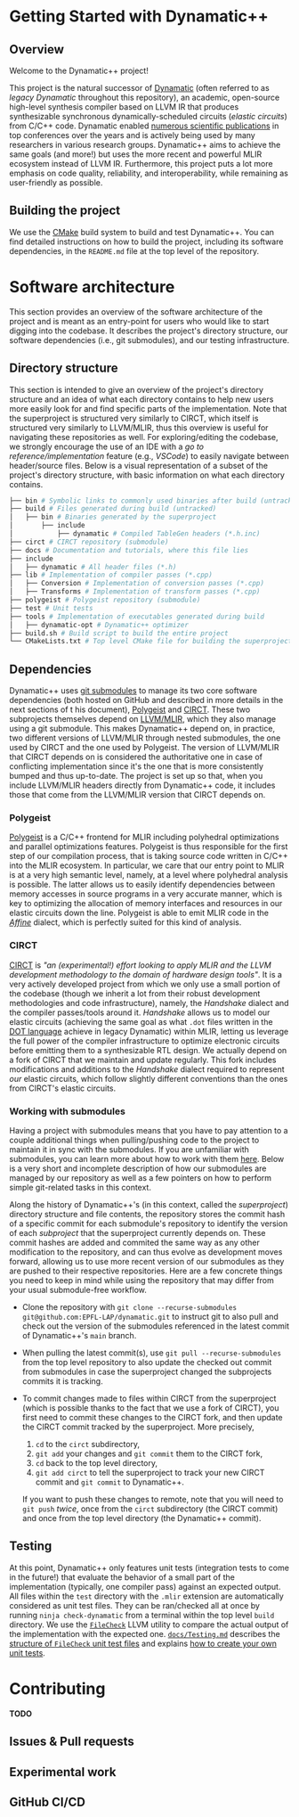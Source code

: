# Getting Started with Dynamatic++

## Overview

Welcome to the Dynamatic++ project!

This project is the natural successor of [Dynamatic](https://github.com/lana555/dynamatic) (often referred to as *legacy Dynamatic* throughout this repository), an academic, open-source high-level synthesis compiler based on LLVM IR that produces synthesizable synchronous dynamically-scheduled circuits (*elastic circuits*) from C/C++ code. Dynamatic enabled [numerous scientific publications](https://dynamatic.epfl.ch/) in top conferences over the years and is actively being used by many researchers in various research groups. Dynamatic++ aims to achieve the same goals (and more!) but uses the more recent and powerful MLIR ecosystem instead of LLVM IR. Furthermore, this project puts a lot more emphasis on code quality, reliability, and interoperability, while remaining as user-friendly as possible.

## Building the project

We use the [CMake](https://cmake.org/) build system to build and test Dynamatic++. You can find detailed instructions on how to build the project, including its software dependencies, in the `README.md` file at the top level of the repository.

# Software architecture

This section provides an overview of the software architecture of the project and is meant as an entry-point for users who would like to start digging into the codebase. It describes the project's directory structure, our software dependencies (i.e., git submodules), and our testing infrastructure.

## Directory structure

This section is intended to give an overview of the project's directory structure and an idea of what each directory contains to help new users more easily look for and find specific parts of the implementation. Note that the superproject is structured very similarly to CIRCT, which itself is structured very similarly to LLVM/MLIR, thus this overview is useful for navigating these repositories as well. For exploring/editing the codebase, we strongly encourage the use of an IDE with a *go to reference/implementation* feature (e.g., *VSCode*) to easily navigate between header/source files. Below is a visual representation of a subset of the project's directory structure, with basic information on what each directory contains.

```sh
├── bin # Symbolic links to commonly used binaries after build (untracked)
├── build # Files generated during build (untracked)
│   ├── bin # Binaries generated by the superproject
│       ├── include
│           ├── dynamatic # Compiled TableGen headers (*.h.inc)
├── circt # CIRCT repository (submodule)
├── docs # Documentation and tutorials, where this file lies
├── include
│   ├── dynamatic # All header files (*.h)
├── lib # Implementation of compiler passes (*.cpp)
│   ├── Conversion # Implementation of conversion passes (*.cpp)
│   ├── Transforms # Implementation of transform passes (*.cpp)
├── polygeist # Polygeist repository (submodule)
├── test # Unit tests
├── tools # Implementation of executables generated during build
│   ├── dynamatic-opt # Dynamatic++ optimizer
├── build.sh # Build script to build the entire project
└── CMakeLists.txt # Top level CMake file for building the superproject
```

## Dependencies

Dynamatic++ uses [git submodules](https://git-scm.com/book/en/v2/Git-Tools-Submodules) to manage its two core software dependencies (both hosted on GitHub and described in more details in the next sections of t his document), [Polygeist](https://github.com/llvm/Polygeist) and [CIRCT](https://github.com/EPFL-LAP/circt). These two subprojects themselves depend on [LLVM/MLIR](https://github.com/llvm/llvm-project), which they also manage using a git submodule. This makes Dynamatic++ depend on, in practice, two different versions of LLVM/MLIR through nested submodules, the one used by CIRCT and the one used by Polygeist. The version of LLVM/MLIR that CIRCT depends on is considered the authoritative one in case of conflicting implementation since it's the one that is more consistently bumped and thus up-to-date. The project is set up so that, when you include LLVM/MLIR headers directly from Dynamatic++ code, it includes those that come from the LLVM/MLIR version that CIRCT depends on.

### Polygeist

[Polygeist](https://github.com/llvm/Polygeist) is a C/C++ frontend for MLIR including polyhedral optimizations and parallel optimizations features. Polygeist is thus responsible for the first step of our compilation process, that is taking source code written in C/C++ into the MLIR ecosystem. In particular, we care that our entry point to MLIR is at a very high semantic level, namely, at a level where polyhedral analysis is possible. The latter allows us to easily identify dependencies between memory accesses in source programs in a very accurate manner, which is key to optimizing the allocation of memory interfaces and resources in our elastic circuits down the line. Polygeist is able to emit MLIR code in the [*Affine*](https://mlir.llvm.org/docs/Dialects/Affine/) dialect, which is perfectly suited for this kind of analysis. 

### CIRCT

[CIRCT](https://github.com/EPFL-LAP/circt) is *"an (experimental!) effort looking to apply MLIR and the LLVM development methodology to the domain of hardware design tools"*. It is a very actively developed project from which we only use a small portion of the codebase (though we inherit a lot from their robust development methodologies and code infrastructure), namely, the *Handshake* dialect and the compiler passes/tools around it. *Handshake* allows us to model our elastic circuits (achieving the same goal as what `.dot` files written in the [DOT language](https://graphviz.org/doc/info/lang.html) achieve in legacy Dynamatic) within MLIR, letting us leverage the full power of the compiler infrastructure to optimize electronic circuits before emitting them to a synthesizable RTL design. We actually depend on a fork of CIRCT that we maintain and update regularly. This fork includes modifications and additions to the *Handshake* dialect required to represent *our* elastic circuits, which follow slightly different conventions than the ones from CIRCT's elastic circuits.  

### Working with submodules

Having a project with submodules means that you have to pay attention to a couple additional things when pulling/pushing code to the project to maintain it in sync with the submodules. If you are unfamiliar with submodules, you can learn more about how to work with them [here](https://git-scm.com/book/en/v2/Git-Tools-Submodules). Below is a very short and incomplete description of how our submodules are managed by our repository as well as a few pointers on how to perform simple git-related tasks in this context.

Along the history of Dynamatic++'s (in this context, called the *superproject*) directory structure and file contents, the repository stores the commit hash of a specific commit for each submodule's repository to identify the version of each *subproject* that the superproject currently depends on. These commit hashes are added and commited the same way as any other modification to the repository, and can thus evolve as development moves forward, allowing us to use more recent version of our submodules as they are pushed to their respective repositories. Here are a few concrete things you need to keep in mind while using the repository that may differ from your usual submodule-free workflow. 
- Clone the repository with `git clone --recurse-submodules git@github.com:EPFL-LAP/dynamatic.git` to instruct git to also pull and check out the version of the submodules referenced in the latest commit of Dynamatic++'s `main` branch.
- When pulling the latest commit(s), use `git pull --recurse-submodules` from the top level repository to also update the checked out commit from submodules in case the superproject changed the subprojects commits it is tracking.
- To commit changes made to files within CIRCT from the superproject (which is possible thanks to the fact that we use a fork of CIRCT), you first need to commit these changes to the CIRCT fork, and then update the CIRCT commit tracked by the superproject. More precisely,
  1. `cd` to the `circt` subdirectory,
  2. `git add` your changes and `git commit` them to the CIRCT fork,
  3. `cd` back to the top level directory,
  4. `git add circt` to tell the superproject to track your new CIRCT commit and `git commit` to Dynamatic++.
  
  If you want to push these changes to remote, note that you will need to `git push` *twice*, once from the `circt` subdirectory (the CIRCT commit) and once from the top level directory (the Dynamatic++ commit). 

## Testing

At this point, Dynamatic++ only features unit tests (integration tests to come in the future!) that evaluate the behavior of a small part of the implementation (typically, one compiler pass) against an expected output. All files within the `test` directory with the `.mlir` extension are automatically considered as unit test files. They can be ran/checked all at once by running `ninja check-dynamatic` from a terminal within the top level `build` directory. We use the [`FileCheck`](https://llvm.org/docs/CommandGuide/FileCheck.html) LLVM utility to compare the actual output of the implementation with the expected one. [`docs/Testing.md`](Testing.md) describes the [structure of `FileCheck` unit test files](Testing.md#understanding-filecheck-unit-test-files) and explains [how to create your own unit tests](Testing.md#creating-your-own-unit-tests-with-filecheck).

# Contributing 

**TODO**

## Issues & Pull requests

## Experimental work

## GitHub CI/CD

